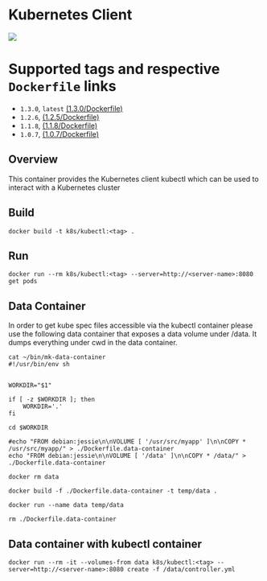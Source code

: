 # Kubernetes Client

[![](https://imagelayers.io/badge/lachlanevenson/k8s-kubectl:latest.svg)](https://imagelayers.io/?images=lachlanevenson/k8s-kubectl:latest 'Get your own badge on imagelayers.io')

# Supported tags and respective `Dockerfile` links
* `1.3.0`, `latest`    [(1.3.0/Dockerfile)](https://github.com/lachie83/k8s-kubectl/blob/v1.3.0/Dockerfile)
* `1.2.6`,     [(1.2.5/Dockerfile)](https://github.com/lachie83/k8s-kubectl/blob/v1.2.5/Dockerfile)
* `1.1.8`,     [(1.1.8/Dockerfile)](https://github.com/lachie83/k8s-kubectl/blob/v1.1.8/Dockerfile)
* `1.0.7`,     [(1.0.7/Dockerfile)](https://github.com/lachie83/k8s-kubectl/blob/v1.0.7/Dockerfile)


## Overview
This container provides the Kubernetes client kubectl which can be used to interact with a Kubernetes cluster

## Build
`docker build -t k8s/kubectl:<tag> .`

## Run
`docker run --rm k8s/kubectl:<tag> --server=http://<server-name>:8080 get pods`

## Data Container

In order to get kube spec files accessible via the kubectl container please use the following data container that exposes a data volume under /data. It dumps everything under cwd in the data container.

```
cat ~/bin/mk-data-container 
#!/usr/bin/env sh


WORKDIR="$1"

if [ -z $WORKDIR ]; then
    WORKDIR='.'
fi

cd $WORKDIR

#echo "FROM debian:jessie\n\nVOLUME [ '/usr/src/myapp' ]\n\nCOPY * /usr/src/myapp/" > ./Dockerfile.data-container
echo "FROM debian:jessie\n\nVOLUME [ '/data' ]\n\nCOPY * /data/" > ./Dockerfile.data-container

docker rm data

docker build -f ./Dockerfile.data-container -t temp/data .

docker run --name data temp/data

rm ./Dockerfile.data-container
```

## Data container with kubectl container
```
docker run --rm -it --volumes-from data k8s/kubectl:<tag> --server=http://<server-name>:8080 create -f /data/controller.yml
```
